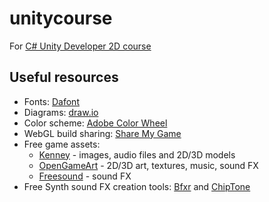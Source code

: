 # unitycourse
For [C# Unity Developer 2D course](https://www.udemy.com/unitycourse/)

## Useful resources
- Fonts: [Dafont](https://www.dafont.com/)
- Diagrams: [draw.io](https://www.draw.io/)
- Color scheme: [Adobe Color Wheel](https://color.adobe.com/create/color-wheel/)
- WebGL build sharing: [Share My Game](http://www.sharemygame.com/)
- Free game assets:
  - [Kenney](https://kenney.nl/assets) - images, audio files and 2D/3D models
  - [OpenGameArt](https://opengameart.org/) - 2D/3D art, textures, music, sound FX
  - [Freesound](https://freesound.org/) - sound FX
- Free Synth sound FX creation tools: [Bfxr](https://www.bfxr.net/) and [ChipTone](http://sfbgames.com/chiptone/)
